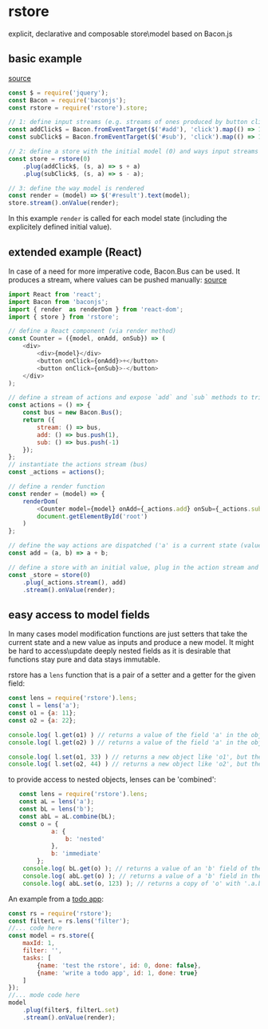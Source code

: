 # rstore
explicit, declarative and composable store\model based on Bacon.js

## basic example
[source](https://github.com/nikitadyumin/rstore/tree/master/examples/counter)
```javascript
const $ = require('jquery');
const Bacon = require('baconjs');
const rstore = require('rstore').store;

// 1: define input streams (e.g. streams of ones produced by button clicks)
const addClick$ = Bacon.fromEventTarget($('#add'), 'click').map(() => 1);
const subClick$ = Bacon.fromEventTarget($('#sub'), 'click').map(() => 1);

// 2: define a store with the initial model (0) and ways input streams modify the model
const store = rstore(0)
    .plug(addClick$, (s, a) => s + a)
    .plug(subClick$, (s, a) => s - a);

// 3: define the way model is rendered
const render = (model) => $('#result').text(model);
store.stream().onValue(render);
```
In this example `render` is called for each model state (including the explicitely defined initial value).

## extended example (React)
In case of a need for more imperative code, Bacon.Bus can be used. It produces a stream, where values can be pushed manually:
[source](https://github.com/nikitadyumin/rstore/blob/master/examples/counter-react/src/index.js)

```javascript
import React from 'react';
import Bacon from 'baconjs';
import { render  as renderDom } from 'react-dom';
import { store } from 'rstore';

// define a React component (via render method)
const Counter = ({model, onAdd, onSub}) => (
    <div>
        <div>{model}</div>
        <button onClick={onAdd}>+</button>
        <button onClick={onSub}>-</button>
    </div>
);

// define a stream of actions and expose `add` and `sub` methods to trigger the respective actions
const actions = () => {
    const bus = new Bacon.Bus();
    return ({
        stream: () => bus,
        add: () => bus.push(1),
        sub: () => bus.push(-1)
    });
};
// instantiate the actions stream (bus)
const _actions = actions();

// define a render function
const render = (model) => {
    renderDom(
        <Counter model={model} onAdd={_actions.add} onSub={_actions.sub}/>,
        document.getElementById('root')
    )
};

// define the way actions are dispatched ('a' is a current state (value), 'b' is a value coming from the stream):
const add = (a, b) => a + b;

// define a store with an initial value, plug in the action stream and point to a render function
const _store = store(0)
    .plug(_actions.stream(), add)
    .stream().onValue(render);
```

## easy access to model fields
In many cases model modification functions are just setters that take the current state and a new value as inputs and produce a new model. It might be hard to access\update deeply nested fields as it is desirable that functions stay pure and data stays immutable.

rstore has a `lens` function that is a pair of a setter and a getter for the given field:
```javascript
const lens = require('rstore').lens;
const l = lens('a');
const o1 = {a: 11};
const o2 = {a: 22};

console.log( l.get(o1) ) // returns a value of the field 'a' in the object 'o1' (11)
console.log( l.get(o2) ) // returns a value of the field 'a' in the object 'o2' (22)

console.log( l.set(o1, 33) ) // returns a new object like 'o1', but the field 'a' is set to '33' ({a: 33}), object 'o1' stays the same
console.log( l.set(o2, 44) ) // returns a new object like 'o2', but the field 'a' is set to '44' ({a: 44}), object 'o2' stays the same
```
to provide access to nested objects, lenses can be 'combined':
```javascript
   const lens = require('rstore').lens;
   const aL = lens('a');
   const bL = lens('b');
   const abL = aL.combine(bL);
   const o = {
            a: {
                b: 'nested'
            },
            b: 'immediate'
        };
    console.log( bL.get(o) ); // returns a value of an 'b' field of the object 'o' ('immediate')
    console.log( abL.get(o) ); // returns a value of a 'b' field in the nested object ('nested')
    console.log( abL.set(o, 123) ); // returns a copy of 'o' with '.a.b' field set to 123 ({ a: { b: 123}, b: 'immediate'})
```
An example from a [todo app](https://github.com/nikitadyumin/rstore/tree/master/examples/todo):
```javascript
const rs = require('rstore');
const filterL = rs.lens('filter');
//... code here
const model = rs.store({
    maxId: 1,
    filter: '',
    tasks: [
        {name: 'test the rstore', id: 0, done: false},
        {name: 'write a todo app', id: 1, done: true}
    ]
});
//... mode code here
model
    .plug(filter$, filterL.set)
    .stream().onValue(render);
```
